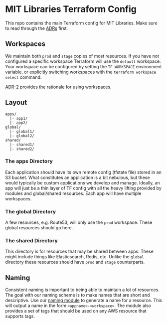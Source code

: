 # MIT Libraries Terraform Config

This repo contains the main Terraform config for MIT Libraries. Make sure to read through the [ADRs](docs/adrs) first.

## Workspaces

We maintain both `prod` and `stage` copies of most resources. If you have not configured a specific workspace Terraform will use the `default` workspace. Your workspace can be configured by setting the `TF_WORKSPACE` environment variable, or explicitly switching workspaces with the `terraform workspace select` command.

[ADR-2](docs/adrs/0002-use-terraform-workspaces-for-environments.md) provides the rationale for using workspaces.

## Layout

    apps/
      |- app1/
      |- app2/
    global/
      |- global1/
      |- global2/
    shared/
      |- shared1/
      |- shared2/

### The apps Directory

Each application should have its own remote config (tfstate file) stored in an S3 bucket. What constitutes an application is a bit nebulous, but these would typically be custom applications we develop and manage. Ideally, an app will just be a thin layer of TF config with all the heavy lifting provided by modules and global/shared resources. Each app will have multiple workspaces.

### The global Directory

A few resources, e.g. Route53, will only use the `prod` workspace. These global resources should go here.

### The shared Directory

This directory is for resources that may be shared between apps. These might include things like Elasticsearch, Redis, etc. Unlike the `global` directory these resources should have `prod` and `stage` counterparts.

## Naming

Consistent naming is important to being able to maintain a lot of resources. The goal with our naming scheme is to make names that are short and descriptive. Use our [naming module](https://github.com/MITLibraries/tf-mod-name) to generate a name for a resource. This will output a name in the form `<appname>-<workspace>`. The module also provides a set of tags that should be used on any AWS resource that supports tags.
